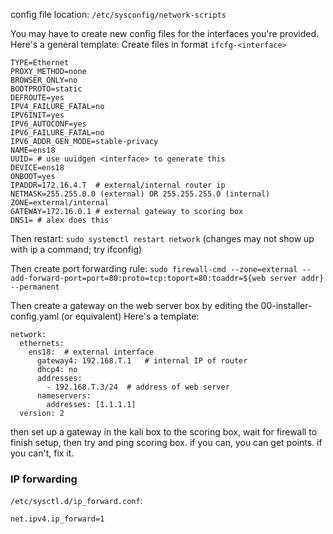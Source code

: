 config file location: `/etc/sysconfig/network-scripts`

You may have to create new config files for the interfaces you're provided. Here's a general template:
Create files in format `ifcfg-<interface>`

```
TYPE=Ethernet
PROXY_METHOD=none
BROWSER_ONLY=no
BOOTPROTO=static
DEFROUTE=yes
IPV4_FAILURE_FATAL=no
IPV6INIT=yes
IPV6_AUTOCONF=yes
IPV6_FAILURE_FATAL=no
IPV6_ADDR_GEN_MODE=stable-privacy
NAME=ens18
UUID= # use uuidgen <interface> to generate this
DEVICE=ens18
ONBOOT=yes
IPADDR=172.16.4.T  # external/internal router ip
NETMASK=255.255.0.0 (external) OR 255.255.255.0 (internal)
ZONE=external/internal
GATEWAY=172.16.0.1 # external gateway to scoring box
DNS1= # alex does this
```

Then restart: `sudo systemctl restart network`
(changes may not show up with ip a command; try ifconfig)

Then create port forwarding rule:
`sudo firewall-cmd --zone=external --add-forward-port=port=80:proto=tcp:toport=80:toaddr=${web server addr} --permanent`

Then create a gateway on the web server box by editing the 00-installer-config.yaml (or equivalent)
Here's a template:

```
network:
  ethernets:
    ens18:  # external interface
      gateway4: 192.168.T.1   # internal IP of router
      dhcp4: no
      addresses:
        - 192.168.T.3/24  # address of web server
      nameservers:
        addresses: [1.1.1.1]
  version: 2
```

then set up a gateway in the kali box to the scoring box, wait for firewall to finish setup, then try and ping scoring box. if you can, you can get points. if you can't, fix it.

### IP forwarding
`/etc/sysctl.d/ip_forward.conf`:
```
net.ipv4.ip_forward=1
```
